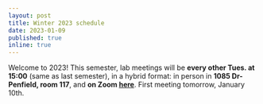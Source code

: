 ```yaml
---
layout: post
title: Winter 2023 schedule
date: 2023-01-09
published: true
inline: true
---
```


Welcome to 2023! This semester, lab meetings will be **every other Tues. at 15:00** (same as last semester), in a hybrid format:
in person in **1085 Dr-Penfield, room 117**, and **on Zoom [here](https://mcgill.zoom.us/j/88414877066?pwd=bzlZTEdwOERTZC8rSUxuOE9xd3JGUT09)**. First meeting tomorrow, January 10th.

